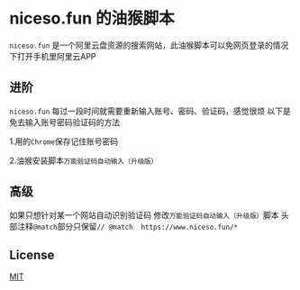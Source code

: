 # niceso.fun 的油猴脚本

``` niceso.fun ``` 是一个阿里云盘资源的搜索网站，此油猴脚本可以免网页登录的情况下打开手机里阿里云APP

## 进阶
`niceso.fun` 每过一段时间就需要重新输入账号、密码、验证码，感觉很烦 以下是免去输入账号密码验证码的方法

1.用的`Chrome`保存记住账号密码

2.油猴安装脚本`万能验证码自动输入（升级版）`

## 高级
如果只想针对某一个网站自动识别验证码
修改`万能验证码自动输入（升级版）`脚本
头部注释`@match`部分只保留`// @match  https://www.niceso.fun/*`


## License
 
[MIT](https://choosealicense.com/licenses/mit/)
